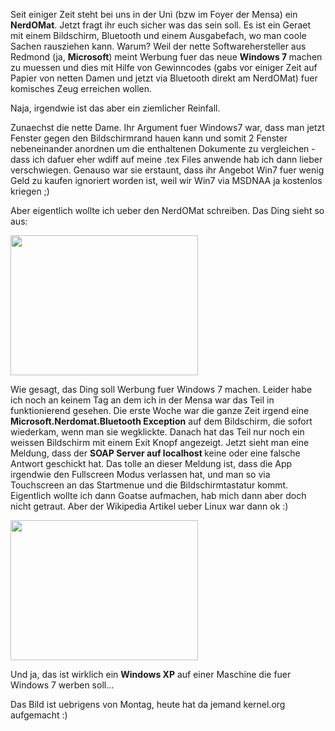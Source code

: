 <html><body><p>Seit einiger Zeit steht bei uns in der Uni (bzw im Foyer der Mensa) ein <strong>NerdOMat</strong>. Jetzt fragt ihr euch sicher was das sein soll. Es ist ein Geraet mit einem Bildschirm, Bluetooth und einem Ausgabefach, wo man coole Sachen rausziehen kann. Warum? Weil der nette Softwarehersteller aus Redmond (ja, <strong>Microsoft</strong>) meint Werbung fuer das neue <strong>Windows 7 </strong>machen zu muessen und dies mit Hilfe von Gewinncodes (gabs vor einiger Zeit auf Papier von netten Damen und jetzt via Bluetooth direkt am NerdOMat) fuer komisches Zeug erreichen wollen.

Naja, irgendwie ist das aber ein ziemlicher Reinfall.

Zunaechst die nette Dame. Ihr Argument fuer Windows7 war, dass man jetzt Fenster gegen den Bildschirmrand hauen kann und somit 2 Fenster nebeneinander anordnen um die enthaltenen Dokumente zu vergleichen - dass ich dafuer eher wdiff auf meine .tex Files anwende hab ich dann lieber verschwiegen. Genauso war sie erstaunt, dass ihr Angebot Win7 fuer wenig Geld zu kaufen ignoriert worden ist, weil wir Win7 via MSDNAA ja kostenlos kriegen ;)

Aber eigentlich wollte ich ueber den NerdOMat schreiben. Das Ding sieht so aus:

<a class="image-reference" href="/wp-content/uploads/2010/11/2010-11-08_13-47-27_593.jpg"><img class="alignnone size-medium wp-image-753" title="nerdomat" src="/wp-content/uploads/2010/11/2010-11-08_13-47-27_593-300x224.jpg" alt="" width="300" height="224"></a>

Wie gesagt, das Ding soll Werbung fuer Windows 7 machen. Leider habe ich noch an keinem Tag an dem ich in der Mensa war das Teil in funktionierend gesehen. Die erste Woche war die ganze Zeit irgend eine <strong>Microsoft.Nerdomat.Bluetooth Exception</strong> auf dem Bildschirm, die sofort wiederkam, wenn man sie wegklickte. Danach hat das Teil nur noch ein weissen Bildschirm mit einem Exit Knopf angezeigt. Jetzt sieht man eine Meldung, dass der <strong>SOAP Server auf localhost </strong>keine oder eine falsche Antwort geschickt hat. Das tolle an dieser Meldung ist, dass die App irgendwie den Fullscreen Modus verlassen hat, und man so via Touchscreen an das Startmenue und die Bildschirmtastatur kommt. Eigentlich wollte ich dann Goatse aufmachen, hab mich dann aber doch nicht getraut. Aber der Wikipedia Artikel ueber Linux war dann ok :)

<a class="image-reference" href="/wp-content/uploads/2010/11/2010-11-08_13-47-41_741.jpg"><img class="alignnone size-medium wp-image-754" title="nerdomat - linux" src="/wp-content/uploads/2010/11/2010-11-08_13-47-41_741-300x224.jpg" alt="" width="300" height="224"></a>

Und ja, das ist wirklich ein <strong>Windows XP</strong> auf einer Maschine die fuer Windows 7 werben soll...

Das Bild ist uebrigens von Montag, heute hat da jemand kernel.org aufgemacht :)</p></body></html>
